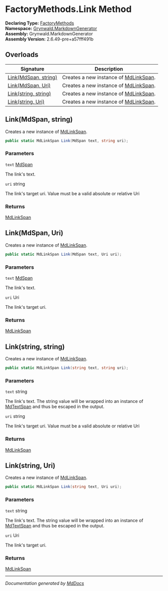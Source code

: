 ﻿<!--  
  <auto-generated>   
    The contents of this file were generated by a tool.  
    Changes to this file may be list if the file is regenerated  
  </auto-generated>   
-->

# FactoryMethods.Link Method

**Declaring Type:** [FactoryMethods](../index.md)  
**Namespace:** [Grynwald.MarkdownGenerator](../../index.md)  
**Assembly:** Grynwald.MarkdownGenerator  
**Assembly Version:** 2.6.49\-pre+a57fff491b

## Overloads

| Signature                                  | Description                                                                |
| ------------------------------------------ | -------------------------------------------------------------------------- |
| [Link(MdSpan, string)](#linkmdspan-string) | Creates a new instance of [MdLinkSpan](../../MdLinkSpan/index.md).         |
| [Link(MdSpan, Uri)](#linkmdspan-uri)       | Creates a new instance of [MdLinkSpan](../../MdLinkSpan/index.md).         |
| [Link(string, string)](#linkstring-string) | Creates a new instance of [MdLinkSpan](../../MdLinkSpan/index.md).         |
| [Link(string, Uri)](#linkstring-uri)       | Creates a new instance of [MdLinkSpan](../../MdLinkSpan/index.md).         |

## Link(MdSpan, string)

Creates a new instance of [MdLinkSpan](../../MdLinkSpan/index.md).        

```csharp
public static MdLinkSpan Link(MdSpan text, string uri);
```

### Parameters

`text`  [MdSpan](../../MdSpan/index.md)

The link's text.

`uri`  string

The link's target uri. Value must be a valid absolute or relative Uri

### Returns

[MdLinkSpan](../../MdLinkSpan/index.md)

## Link(MdSpan, Uri)

Creates a new instance of [MdLinkSpan](../../MdLinkSpan/index.md).        

```csharp
public static MdLinkSpan Link(MdSpan text, Uri uri);
```

### Parameters

`text`  [MdSpan](../../MdSpan/index.md)

The link's text.

`uri`  Uri

The link's target uri.

### Returns

[MdLinkSpan](../../MdLinkSpan/index.md)

## Link(string, string)

Creates a new instance of [MdLinkSpan](../../MdLinkSpan/index.md).

```csharp
public static MdLinkSpan Link(string text, string uri);
```

### Parameters

`text`  string

The link's text.  The string value will be wrapped into an instance of [MdTextSpan](../../MdTextSpan/index.md) and thus be escaped in the output.

`uri`  string

The link's target uri. Value must be a valid absolute or relative Uri

### Returns

[MdLinkSpan](../../MdLinkSpan/index.md)

## Link(string, Uri)

Creates a new instance of [MdLinkSpan](../../MdLinkSpan/index.md).

```csharp
public static MdLinkSpan Link(string text, Uri uri);
```

### Parameters

`text`  string

The link's text.  The string value will be wrapped into an instance of [MdTextSpan](../../MdTextSpan/index.md) and thus be escaped in the output.

`uri`  Uri

The link's target uri.

### Returns

[MdLinkSpan](../../MdLinkSpan/index.md)

___

*Documentation generated by [MdDocs](https://github.com/ap0llo/mddocs)*
